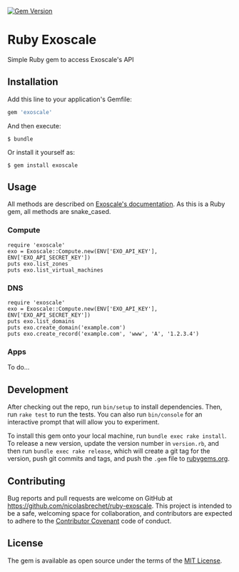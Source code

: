 [![Gem Version](https://badge.fury.io/rb/exoscale.svg)](https://badge.fury.io/rb/exoscale)

# Ruby Exoscale

Simple Ruby gem to access Exoscale's API

## Installation

Add this line to your application's Gemfile:

```ruby
gem 'exoscale'
```

And then execute:

    $ bundle

Or install it yourself as:

    $ gem install exoscale

## Usage

All methods are described on [Exoscale's documentation](https://community.exoscale.ch/api/). As this is a Ruby gem, all methods are snake_cased. 


### Compute
```
require 'exoscale'
exo = Exoscale::Compute.new(ENV['EXO_API_KEY'], ENV['EXO_API_SECRET_KEY'])
puts exo.list_zones
puts exo.list_virtual_machines

```


### DNS

```
require 'exoscale'
exo = Exoscale::Compute.new(ENV['EXO_API_KEY'], ENV['EXO_API_SECRET_KEY'])
puts exo.list_domains
puts exo.create_domain('example.com')
puts exo.create_record('example.com', 'www', 'A', '1.2.3.4')

```


### Apps

To do...

## Development

After checking out the repo, run `bin/setup` to install dependencies. Then, run `rake test` to run the tests. You can also run `bin/console` for an interactive prompt that will allow you to experiment.

To install this gem onto your local machine, run `bundle exec rake install`. To release a new version, update the version number in `version.rb`, and then run `bundle exec rake release`, which will create a git tag for the version, push git commits and tags, and push the `.gem` file to [rubygems.org](https://rubygems.org).


## Contributing

Bug reports and pull requests are welcome on GitHub at https://github.com/nicolasbrechet/ruby-exoscale. This project is intended to be a safe, welcoming space for collaboration, and contributors are expected to adhere to the [Contributor Covenant](contributor-covenant.org) code of conduct.


## License

The gem is available as open source under the terms of the [MIT License](http://opensource.org/licenses/MIT).

